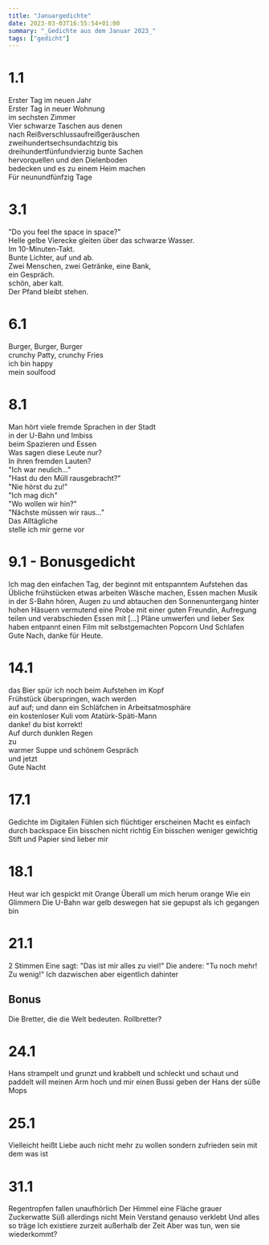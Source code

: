 ```yaml
---
title: "Januargedichte"
date: 2023-03-03T16:55:54+01:00
summary: "_Gedichte aus dem Januar 2023_"
tags: ["gedicht"]
---
```


# 1.1

Erster Tag im neuen Jahr\
Erster Tag in neuer Wohnung\
im sechsten Zimmer\
Vier schwarze Taschen aus denen\
nach Reißverschlussaufreißgeräuschen\
zweihundertsechsundachtzig bis\
dreihundertfünfundvierzig bunte Sachen\
hervorquellen und den Dielenboden\
bedecken und es zu einem Heim machen\
Für neunundfünfzig Tage

# 3.1

"Do you feel the space in space?"\
Helle gelbe Vierecke gleiten über das schwarze Wasser.\
Im 10-Minuten-Takt.\
Bunte Lichter, auf und ab.\
Zwei Menschen, zwei Getränke, eine Bank,\
ein Gespräch.\
schön, aber kalt.\
Der Pfand bleibt stehen.

# 6.1

Burger, Burger, Burger\
crunchy Patty, crunchy Fries\
ich bin happy\
mein soulfood

# 8.1

Man hört viele fremde Sprachen in der Stadt\
in der U-Bahn und Imbiss\
beim Spazieren und Essen\
Was sagen diese Leute nur?\
In ihren fremden Lauten?\
"Ich war neulich..."\
"Hast du den Müll rausgebracht?"\
"Nie hörst du zu!"\
"Ich mag dich"\
"Wo wollen wir hin?"\
"Nächste müssen wir raus..."\
Das Alltägliche\
stelle ich mir gerne vor

# 9.1 - Bonusgedicht

Ich mag den einfachen Tag, der beginnt
mit entspanntem Aufstehen
das Übliche frühstücken
etwas arbeiten
Wäsche machen, Essen machen
Musik in der S-Bahn hören, Augen zu und abtauchen
den Sonnenuntergang hinter hohen Häsuern vermutend
eine Probe mit einer guten Freundin, Aufregung teilen
und verabschieden
Essen mit [...]
Pläne umwerfen und lieber Sex haben
entpannt einen Film mit selbstgemachten Popcorn
Und
Schlafen
Gute Nach, danke für Heute.

# 14.1

das Bier spür ich noch beim Aufstehen im Kopf\
Frühstück überspringen, wach werden\
auf auf; und dann ein Schläfchen in Arbeitsatmosphäre\
ein kostenloser Kuli vom Atatürk-Späti-Mann\
danke! du bist korrekt!\
Auf durch dunklen Regen\
zu\
warmer Suppe und schönem Gespräch\
und jetzt\
Gute Nacht

# 17.1

Gedichte im Digitalen
Fühlen sich flüchtiger erscheinen
Macht es einfach durch backspace
Ein bisschen nicht richtig
Ein bisschen weniger gewichtig
Stift und Papier sind lieber mir

# 18.1

Heut war ich gespickt mit Orange
Überall um mich herum orange
Wie ein Glimmern
Die U-Bahn war gelb
deswegen hat sie gepupst als ich gegangen bin

# 21.1

2 Stimmen
Eine sagt: "Das ist mir alles zu viel!"
Die andere: "Tu noch mehr! Zu wenig!"
Ich dazwischen
aber eigentlich dahinter

## Bonus

Die Bretter, die die Welt bedeuten.
Rollbretter?

# 24.1

Hans strampelt
und grunzt
und krabbelt
und schleckt
und schaut
und paddelt
will meinen Arm hoch und mir einen Bussi geben
der Hans
der süße Mops

# 25.1

Vielleicht heißt Liebe auch
nicht mehr zu wollen
sondern zufrieden sein mit dem was ist

# 31.1

Regentropfen fallen unaufhörlich
Der Himmel eine Fläche grauer Zuckerwatte
Süß allerdings nicht
Mein Verstand genauso verklebt
Und alles so träge
Ich existiere zurzeit außerhalb der Zeit
Aber was tun, wen sie wiederkommt?